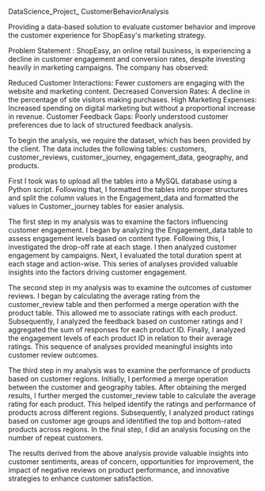 DataScience_Project_ CustomerBehaviorAnalysis


Providing a data-based solution to evaluate customer behavior and improve the customer experience for ShopEasy's marketing strategy.


Problem Statement :
ShopEasy, an online retail business, is experiencing a decline in customer engagement and conversion rates, despite investing heavily in marketing campaigns. The company has observed:


Reduced Customer Interactions: Fewer customers are engaging with the website and marketing content. Decreased Conversion Rates: A decline in the percentage of site visitors making purchases. High Marketing Expenses: Increased spending on digital marketing but without a proportional increase in revenue. Customer Feedback Gaps: Poorly understood customer preferences due to lack of structured feedback analysis.

To begin the analysis, we require the dataset, which has been provided by the client. The data includes the following tables: customers, customer_reviews, customer_journey, engagement_data, geography, and products.

First I took was to upload all the tables into a MySQL database using a Python script. Following that, I formatted the tables into proper structures and split the column values in the Engagement_data and formatted the values in Customer_journey tables for easier analysis.

The first step in my analysis was to examine the factors influencing customer engagement. I began by analyzing the Engagement_data table to assess engagement levels based on content type. Following this, I investigated the drop-off rate at each stage. I then analyzed customer engagement by campaigns. Next, I evaluated the total duration spent at each stage and action-wise. This series of analyses provided valuable insights into the factors driving customer engagement.

The second step in my analysis was to examine the outcomes of customer reviews. I began by calculating the average rating from the customer_review table and then performed a merge operation with the product table. This allowed me to associate ratings with each product. Subsequently, I analyzed the feedback based on customer ratings and I aggregated the sum of responses for each product ID. Finally, I analyzed the engagement levels of each product ID in relation to their average ratings. This sequence of analyses provided meaningful insights into customer review outcomes.

The third step in my analysis was to examine the performance of products based on customer regions. Initially, I performed a merge operation between the customer and geography tables. After obtaining the merged results, I further merged the customer_review table to calculate the average rating for each product. This helped identify the ratings and performance of products across different regions. Subsequently, I analyzed product ratings based on customer age groups and identified the top and bottom-rated products across regions. In the final step, I did an analysis focusing on the number of repeat customers.

The results derived from the above analysis provide valuable insights into customer sentiments, areas of concern, opportunities for improvement, the impact of negative reviews on product performance, and innovative strategies to enhance customer satisfaction.
